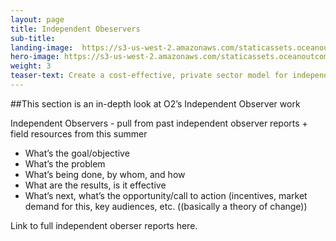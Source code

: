 ```yaml
---
layout: page 
title: Independent Obeservers
sub-title: 
landing-image: 	https://s3-us-west-2.amazonaws.com/staticassets.oceanoutcomes.org/rollover+images/observersrollover.jpg
hero-image: https://s3-us-west-2.amazonaws.com/staticassets.oceanoutcomes.org/hero+photos/observershero.jpg
weight: 3
teaser-text: Create a cost-effective, private sector model for independent observers and additional verifications (e.g. satellite monitoring) that could be replicated and scaled in other fisheries beyond salmon.. This section is an in-depth look at O2’s Independent Observer work. 
---
```

##This section is an in-depth look at O2’s Independent Observer work

Independent Observers - pull from past independent observer reports + field resources from this summer
* What’s the goal/objective 
* What’s the problem 
* What’s being done, by whom, and how 
* What are the results, is it effective 
* What’s next, what’s the opportunity/call to action (incentives, market demand for this, key audiences, etc. ((basically a theory of change)) 

Link to full independent oberser reports here.
